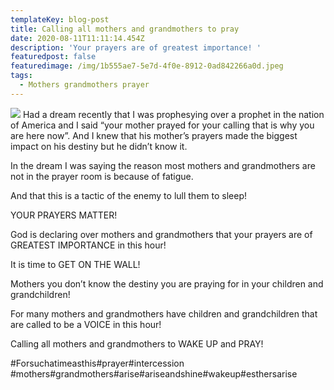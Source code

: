 ```yaml
---
templateKey: blog-post
title: Calling all mothers and grandmothers to pray
date: 2020-08-11T11:11:14.454Z
description: 'Your prayers are of greatest importance! '
featuredpost: false
featuredimage: /img/1b555ae7-5e7d-4f0e-8912-0ad842266a0d.jpeg
tags:
  - Mothers grandmothers prayer
---
```

![](/img/1b555ae7-5e7d-4f0e-8912-0ad842266a0d.jpeg)
Had a dream recently that I was prophesying over a prophet in the nation of America and I said “your mother prayed for your calling that is why you are here now”. And I knew that his mother’s prayers made the biggest impact on his destiny but he didn’t know it. 

In the dream I was saying the reason most mothers and grandmothers are not in the prayer room is because of fatigue. 

And that this is a tactic of the enemy to lull them to sleep!

YOUR PRAYERS MATTER! 

God is declaring over mothers and grandmothers that your prayers are of GREATEST IMPORTANCE in this hour!

It is time to GET ON THE WALL! 

Mothers you don’t know the destiny you are praying for in your children and grandchildren! 

For many mothers and grandmothers have children and grandchildren that are called to be a VOICE in this hour!

Calling all mothers and grandmothers to WAKE UP and PRAY!

\#Forsuchatimeasthis#prayer#intercession #mothers#grandmothers#arise#ariseandshine#wakeup#esthersarise
